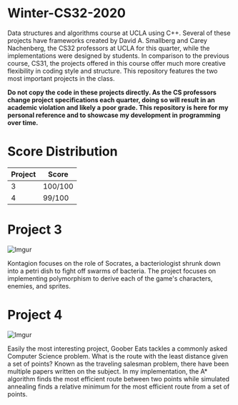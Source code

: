 # Winter-CS32-2020
Data structures and algorithms course at UCLA using C++. Several of these projects have frameworks created by David A. Smallberg and Carey Nachenberg, the CS32 professors at UCLA for this quarter, while the implementations were designed by students. In comparison to the previous course, CS31, the projects offered in this course offer much more creative flexibility in coding style and structure. This repository features the two most important projects in the class.




**Do not copy the code in these projects directly. As the CS professors change project specifications each quarter, doing so will result in an academic violation and likely a poor grade. This repository is here for my personal reference and to showcase my development in programming over time.**

# Score Distribution

| Project  | Score |
| ------------- | ------------- |
| 3  | 100/100  |
| 4  | 99/100  |

# Project 3
![Imgur](https://i.imgur.com/ov4VDne.png)

Kontagion focuses on the role of Socrates, a bacteriologist shrunk down into a petri dish to fight off swarms of bacteria. The project focuses on implementing polymorphism to derive each of the game's characters, enemies, and sprites.

# Project 4
![Imgur](https://i.imgur.com/X7na80m.png)

Easily the most interesting project, Goober Eats tackles a commonly asked Computer Science problem. What is the route with the least distance given a set of points? Known as the traveling salesman problem, there have been multiple papers written on the subject. In my implementation, the A* algorithm finds the most efficient route between two points while simulated annealing finds a relative minimum for the most efficient route from a set of points.
